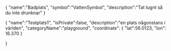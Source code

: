 {
"name":"Badplats",
"symbol":"VattenSymbol",
"description":"Tat lugnt så du inte drunknar"
}

{
"name":"Testplats1",
"isPrivate":false,
"description":"en plats någonstans i världen",
"categoryName":"playground",
"coordinate": {
   "lat":56.0123,
   "lon": 16.370
}

}